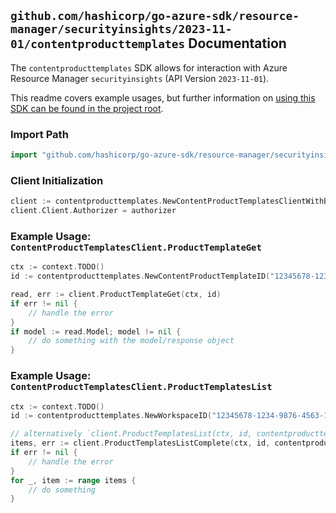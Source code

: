
## `github.com/hashicorp/go-azure-sdk/resource-manager/securityinsights/2023-11-01/contentproducttemplates` Documentation

The `contentproducttemplates` SDK allows for interaction with Azure Resource Manager `securityinsights` (API Version `2023-11-01`).

This readme covers example usages, but further information on [using this SDK can be found in the project root](https://github.com/hashicorp/go-azure-sdk/tree/main/docs).

### Import Path

```go
import "github.com/hashicorp/go-azure-sdk/resource-manager/securityinsights/2023-11-01/contentproducttemplates"
```


### Client Initialization

```go
client := contentproducttemplates.NewContentProductTemplatesClientWithBaseURI("https://management.azure.com")
client.Client.Authorizer = authorizer
```


### Example Usage: `ContentProductTemplatesClient.ProductTemplateGet`

```go
ctx := context.TODO()
id := contentproducttemplates.NewContentProductTemplateID("12345678-1234-9876-4563-123456789012", "example-resource-group", "workspaceName", "templateId")

read, err := client.ProductTemplateGet(ctx, id)
if err != nil {
	// handle the error
}
if model := read.Model; model != nil {
	// do something with the model/response object
}
```


### Example Usage: `ContentProductTemplatesClient.ProductTemplatesList`

```go
ctx := context.TODO()
id := contentproducttemplates.NewWorkspaceID("12345678-1234-9876-4563-123456789012", "example-resource-group", "workspaceName")

// alternatively `client.ProductTemplatesList(ctx, id, contentproducttemplates.DefaultProductTemplatesListOperationOptions())` can be used to do batched pagination
items, err := client.ProductTemplatesListComplete(ctx, id, contentproducttemplates.DefaultProductTemplatesListOperationOptions())
if err != nil {
	// handle the error
}
for _, item := range items {
	// do something
}
```

